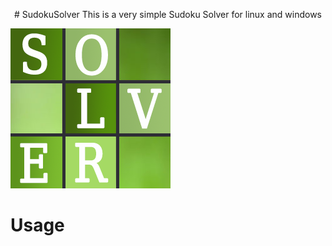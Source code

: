 <p style="text-align: center;"># SudokuSolver
This is a very simple Sudoku Solver for linux and windows

![alt text](https://github.com/vtflosa/SudokuSolver/blob/main/SudokuSolver/SudokuSolver.png?raw=true)</p>

# Usage

